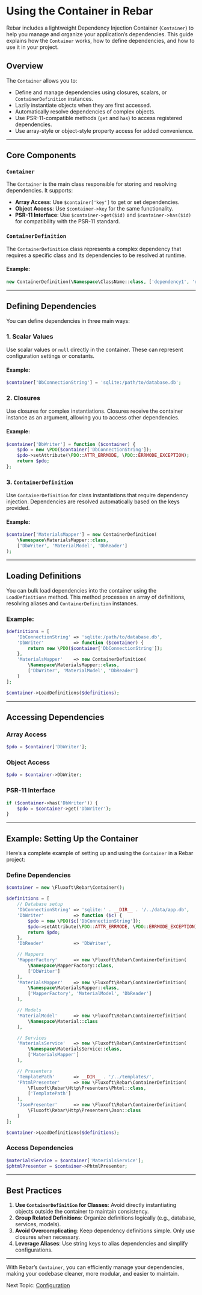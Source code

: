 # Using the Container in Rebar

Rebar includes a lightweight Dependency Injection Container (`Container`) to help you manage and organize your application’s dependencies. This guide explains how the `Container` works, how to define dependencies, and how to use it in your project.

## Overview

The `Container` allows you to:

- Define and manage dependencies using closures, scalars, or `ContainerDefinition` instances.
- Lazily instantiate objects when they are first accessed.
- Automatically resolve dependencies of complex objects.
- Use PSR-11-compatible methods (`get` and `has`) to access registered dependencies.
- Use array-style or object-style property access for added convenience.

---

## Core Components

### `Container`
The `Container` is the main class responsible for storing and resolving dependencies. It supports:

- **Array Access**: Use `$container['key']` to get or set dependencies.
- **Object Access**: Use `$container->key` for the same functionality.
- **PSR-11 Interface**: Use `$container->get($id)` and `$container->has($id)` for compatibility with the PSR-11 standard.

### `ContainerDefinition`
The `ContainerDefinition` class represents a complex dependency that requires a specific class and its dependencies to be resolved at runtime.

#### Example:
```php
new ContainerDefinition(\Namespace\ClassName::class, ['dependency1', 'dependency2']);
```

---

## Defining Dependencies

You can define dependencies in three main ways:

### 1. Scalar Values
Use scalar values or `null` directly in the container. These can represent configuration settings or constants.

#### Example:
```php
$container['DbConnectionString'] = 'sqlite:/path/to/database.db';
```

### 2. Closures
Use closures for complex instantiations. Closures receive the container instance as an argument, allowing you to access other dependencies.

#### Example:
```php
$container['DbWriter'] = function ($container) {
    $pdo = new \PDO($container['DbConnectionString']);
    $pdo->setAttribute(\PDO::ATTR_ERRMODE, \PDO::ERRMODE_EXCEPTION);
    return $pdo;
};
```

### 3. `ContainerDefinition`
Use `ContainerDefinition` for class instantiations that require dependency injection. Dependencies are resolved automatically based on the keys provided.

#### Example:
```php
$container['MaterialsMapper'] = new ContainerDefinition(
    \Namespace\MaterialsMapper::class,
    ['DbWriter', 'MaterialModel', 'DbReader']
);
```

---

## Loading Definitions

You can bulk load dependencies into the container using the `LoadDefinitions` method. This method processes an array of definitions, resolving aliases and `ContainerDefinition` instances.

### Example:
```php
$definitions = [
    'DbConnectionString' => 'sqlite:/path/to/database.db',
    'DbWriter'           => function ($container) {
        return new \PDO($container['DbConnectionString']);
    },
    'MaterialsMapper'    => new ContainerDefinition(
        \Namespace\MaterialsMapper::class,
        ['DbWriter', 'MaterialModel', 'DbReader']
    )
];

$container->LoadDefinitions($definitions);
```

---

## Accessing Dependencies

### Array Access
```php
$pdo = $container['DbWriter'];
```

### Object Access
```php
$pdo = $container->DbWriter;
```

### PSR-11 Interface
```php
if ($container->has('DbWriter')) {
    $pdo = $container->get('DbWriter');
}
```

---

## Example: Setting Up the Container

Here’s a complete example of setting up and using the `Container` in a Rebar project:

### Define Dependencies
```php
$container = new \Fluxoft\Rebar\Container();

$definitions = [
    // Database setup
    'DbConnectionString' => 'sqlite:' . __DIR__ . '/../data/app.db',
    'DbWriter'           => function ($c) {
        $pdo = new \PDO($c['DbConnectionString']);
        $pdo->setAttribute(\PDO::ATTR_ERRMODE, \PDO::ERRMODE_EXCEPTION);
        return $pdo;
    },
    'DbReader'           => 'DbWriter',

    // Mappers
    'MapperFactory'      => new \Fluxoft\Rebar\ContainerDefinition(
        \Namespace\MapperFactory::class,
        ['DbWriter']
    ),
    'MaterialsMapper'    => new \Fluxoft\Rebar\ContainerDefinition(
        \Namespace\MaterialsMapper::class,
        ['MapperFactory', 'MaterialModel', 'DbReader']
    ),

    // Models
    'MaterialModel'      => new \Fluxoft\Rebar\ContainerDefinition(
        \Namespace\Material::class
    ),

    // Services
    'MaterialsService'   => new \Fluxoft\Rebar\ContainerDefinition(
        \Namespace\MaterialsService::class,
        ['MaterialsMapper']
    ),

    // Presenters
    'TemplatePath'       => __DIR__ . '/../templates/',
    'PhtmlPresenter'     => new \Fluxoft\Rebar\ContainerDefinition(
        \Fluxoft\Rebar\Http\Presenters\Phtml::class,
        ['TemplatePath']
    ),
    'JsonPresenter'      => new \Fluxoft\Rebar\ContainerDefinition(
        \Fluxoft\Rebar\Http\Presenters\Json::class
    )
];

$container->LoadDefinitions($definitions);
```

### Access Dependencies
```php
$materialsService = $container['MaterialsService'];
$phtmlPresenter = $container->PhtmlPresenter;
```

---

## Best Practices

1. **Use `ContainerDefinition` for Classes**: Avoid directly instantiating objects outside the container to maintain consistency.
2. **Group Related Definitions**: Organize definitions logically (e.g., database, services, models).
3. **Avoid Overcomplicating**: Keep dependency definitions simple. Only use closures when necessary.
4. **Leverage Aliases**: Use string keys to alias dependencies and simplify configurations.

---

With Rebar’s `Container`, you can efficiently manage your dependencies, making your codebase cleaner, more modular, and easier to maintain.

Next Topic: [Configuration](configuration.md)
